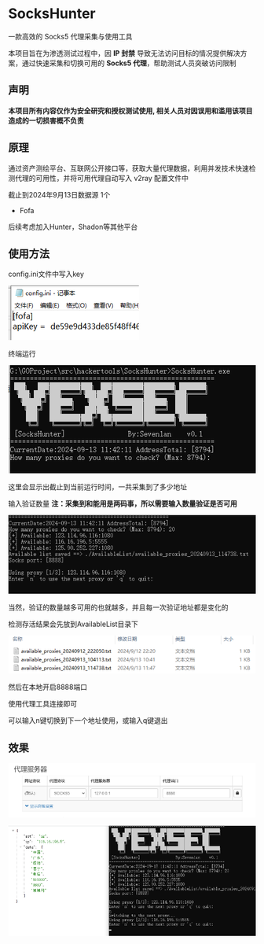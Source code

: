 # SocksHunter

一款高效的 Socks5 代理采集与使用工具

本项目旨在为渗透测试过程中，因 **IP 封禁** 导致无法访问目标的情况提供解决方案，通过快速采集和切换可用的 **Socks5 代理**，帮助测试人员突破访问限制



## 声明

**本项目所有内容仅作为安全研究和授权测试使用, 相关人员对因误用和滥用该项目造成的一切损害概不负责**



## 原理

通过资产测绘平台、互联网公开接口等，获取大量代理数据，利用并发技术快速检测代理的可用性，并将可用代理自动写入 v2ray 配置文件中



截止到2024年9月13日数据源  1个

- Fofa

后续考虑加入Hunter，Shadon等其他平台



## 使用方法

config.ini文件中写入key

 ![image-20240913143624936](./img/image-20240913143624936.png)

终端运行

 ![image-20240913114219626](./img/image-20240913114219626.png)



这里会显示出截止到当前运行时间，一共采集到了多少地址 	

输入验证数量 	**注：采集到和能用是两码事，所以需要输入数量验证是否可用**

 ![image-20240913114758265](./img/image-20240913114751185.png)

当然，验证的数量越多可用的也就越多，并且每一次验证地址都是变化的

检测存活结果会先放到AvailableList目录下

 ![image-20240913115122898](./img/image-20240913115122898.png)

然后在本地开启8888端口

使用代理工具连接即可

可以输入n键切换到下一个地址使用，或输入q键退出



## 效果

 ![image-20240913142921321](./img/image-20240913142921321.png)

 ![image-20240913143031253](./img/image-20240913143031253.png)



